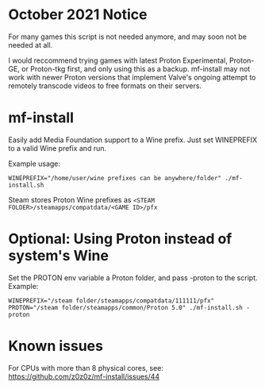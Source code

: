 # October 2021 Notice
For many games this script is not needed anymore, and may soon not be needed at all.

I would reccommend trying games with latest Proton Experimental, Proton-GE, or Proton-tkg first, and only using this as a backup. mf-install may not work with newer Proton versions that implement Valve's ongoing attempt to remotely transcode videos to free formats on their servers.

# mf-install
Easily add Media Foundation support to a Wine prefix. Just set WINEPREFIX to a valid Wine prefix and run.

Example usage:

`WINEPREFIX="/home/user/wine prefixes can be anywhere/folder" ./mf-install.sh`

Steam stores Proton Wine prefixes as `<STEAM FOLDER>/steamapps/compatdata/<GAME ID>/pfx`

# Optional: Using Proton instead of system's Wine
Set the PROTON env variable a Proton folder, and pass -proton to the script. Example:

`WINEPREFIX="/steam folder/steamapps/compatdata/111111/pfx" PROTON="/steam folder/steamapps/common/Proton 5.0" ./mf-install.sh -proton`

# Known issues
For CPUs with more than 8 physical cores, see: https://github.com/z0z0z/mf-install/issues/44
